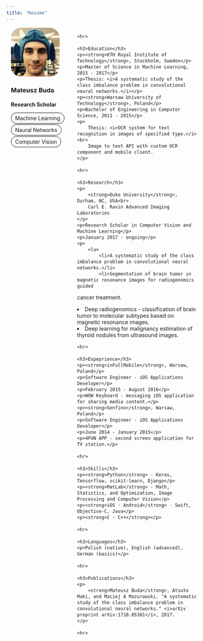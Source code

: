 ```yaml
---
title: "Resume"
---
```


<style>
.img-circle {
    border-radius: 20%;
}
.tag-text {
	-moz-border-radius: 15px;
	border-radius: 15px;
    border: solid 1px black;
    padding: 5px 10px;
}
#content {
	padding-left: 6px;
	overflow: hidden;
}
#sidebar {
	float: left;
	min-width: 144px;
	height: 100%;
	padding-left: 12px;
	padding-right: 24px;
	padding-bottom: 24px;
}
@media only screen and (max-width: 600px) {
	#content {
		padding-left: 12px;
		float: left;
	}
}
</style>

<div id="sidebar">
	<img class="img-circle" src="./assets/photo.jpg" width="128px" height="128px">
	<p></p>
	<h3>Mateusz Buda</h3>
	<h4>Research Scholar</h4>
	<p><span class="tag-text">Machine Learning</span></p>
	<p><span class="tag-text">Naural Networks</span></p>
	<p><span class="tag-text">Computer Vision</span></p>
</div>

<div id="content">

	<hr>

	<h3>Education</h3>
	<p><strong>KTH Royal Institute of Technology</strong>, Stockholm, Sweden</p>
	<p>Master of Science in Machine Learning, 2015 - 2017</p>
	<p>Thesis: <i>A systematic study of the class imbalance problem in convolutional neural networks.</i></p>
	<p><strong>Warsaw University of Technology</strong>, Poland</p>
	<p>Bachelor of Engineering in Computer Science, 2011 - 2015</p>
	<p>
		Thesis: <i>OCR system for text recognition in images of specified type.</i><br>
		Image to text API with custom OCR component and mobile client.
	</p>

	<hr>

	<h3>Research</h3>
	<p>
		<strong>Duke University</strong>, Durham, NC, USA<br>
		Carl E. Ravin Advanced Imaging Laboratories
	</p>
	<p>Research Scholar in Computer Vision and Machine Learning</p>
	<p>January 2017 - ongoing</p>
	<p>
		<lu>
			<li>A systematic study of the class imbalance problem in convolutional neural networks.</li>
			<li>Segmentation of brain tumor in magnetic resonance images for radiogenomics guided
cancer treatment.</li>
			<li>Deep radiogenomics - classification of brain tumor to molecular subtypes based on
magnetic resonance images.</li>
			<li>Deep learning for malignancy estimation of thyroid nodules from ultrasound images.</li>
		</lu>
	</p>

	<hr>

	<h3>Expeprience</h3>
	<p><strong>inFullMobile</strong>, Warsaw, Poland</p>
	<p>Software Engineer - iOS Applications Developer</p>
	<p>February 2015 - August 2016</p>
	<p>WOW Keyboard - messaging iOS application for sharing media content.</p>
	<p><strong>Senfino</strong>, Warsaw, Poland</p>
	<p>Software Engineer - iOS Applications Developer</p>
	<p>June 2014 - January 2015</p>
	<p>4FUN APP - second screen application for TV station.</p>

	<hr>

	<h3>Skills</h3>
	<p><strong>Python</strong> - Keras, Tensorflow, scikit-learn, Django</p>
	<p><strong>MatLab</strong> - Math, Statistics, and Optimization, Image Processing and Computer Vision</p>
	<p><strong>iOS · Android</strong> - Swift, Objective-C, Java</p>
	<p><strong>C · C++</strong></p>

	<hr>
	
	<h3>Languages</h3>
	<p>Polish (native), English (advanced), German (basics)</p>

	<hr>
	
	<h3>Publications</h3>
	<p>
		<strong>Mateusz Buda</strong>, Atsuto Maki, and Maciej A Mazurowski. "A systematic study of the class imbalance problem in convolutional neural networks." <i>arXiv preprint arXiv:1710.05381</i>, 2017.
	</p>

	<hr>
</div>
